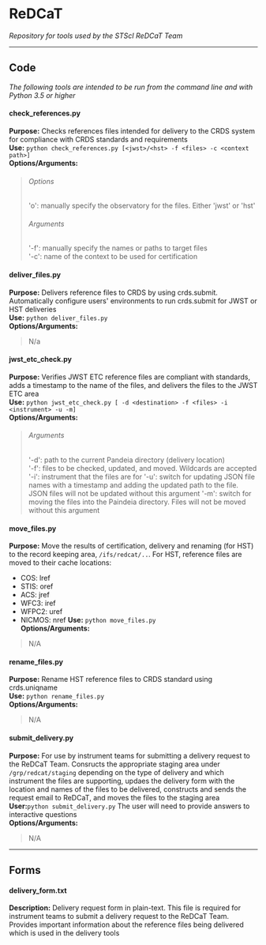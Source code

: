 # ReDCaT #
*Repository for tools used by the STScI ReDCaT Team*

---
 
## Code ##
*The following tools are intended to be run from the command line and with Python 3.5 or higher*
 
#### check_references.py ####

**Purpose:** Checks references files intended for delivery to the CRDS system for compliance with CRDS standards and requirements\
**Use:** `python check_references.py [<jwst>/<hst> -f <files> -c <context path>]`\
**Options/Arguments:**
> ###### Options
> 'o': manually specify the observatory for the files. Either 'jwst' or 'hst'
> ###### Arguments
> '-f': manually specify the names or paths to target files\
> '-c': name of the context to be used for certification

#### deliver_files.py ####

**Purpose:** Delivers reference files to CRDS by using crds.submit. Automatically configure users' environments to run crds.submit for JWST or HST deliveries\
**Use:** `python deliver_files.py`\
**Options/Arguments:**
> N/a

 #### jwst_etc_check.py ####
 
 **Purpose:** Verifies JWST ETC reference files are compliant with standards, adds a timestamp to the name of the files, and delivers the files to the JWST ETC area\
 **Use:** `python jwst_etc_check.py [ -d <destination> -f <files> -i <instrument> -u -m]`\
 **Options/Arguments:**
 > ###### Arguments
 > '-d': path to the current Pandeia directory (delivery location)\
 > '-f': files to be checked, updated, and moved. Wildcards are accepted\
 > '-i': instrument that the files are for
 > '-u': switch for updating JSON file names with a timestamp and adding the updated path to the file. JSON files will not be updated without this argument
 > '-m': switch for moving the files into the Paindeia directory. Files will not be moved without this argument
 
 #### move_files.py ####
 
 **Purpose:** Move the results of certification, delivery and renaming (for HST) to the record keeping area, `/ifs/redcat/..`. For HST, reference files are moved to their cache locations:
 * COS: lref
 * STIS: oref
 * ACS: jref
 * WFC3: iref
 * WFPC2: uref
 * NICMOS: nref
 **Use:** `python move_files.py`\
 **Options/Arguments:**
 > N/A
 
 #### rename_files.py ####
 
 **Purpose:** Rename HST reference files to CRDS standard using crds.uniqname\
 **Use:** `python rename_files.py`\
 **Options/Arguments:**
 >N/A
 
 #### submit_delivery.py ####
 
 **Purpose:** For use by instrument teams for submitting a delivery request to the ReDCaT Team. Consructs the appropriate staging area under `/grp/redcat/staging` depending on the type of delivery and which instrument the files are supporting, updaes the delivery form with the location and names of the files to be delivered, constructs and sends the request email to ReDCaT, and moves the files to the staging area\
 **User:**`python submit_delivery.py` The user will need to provide answers to interactive questions\
 **Options/Arguments:**
 >N/A
 
 ---
 
 ## Forms ##
 
 #### delivery_form.txt ####
 
 **Description:** Delivery request form in plain-text. This file is required for instrument teams to submit a delivery request to the ReDCaT Team. Provides important information about the reference files being delivered which is used in the delivery tools
 
 
 
